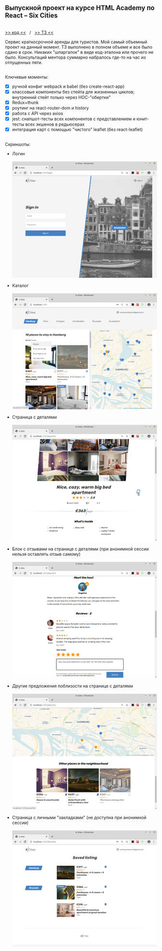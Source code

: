 ## Выпускной проект на курсе HTML Academy по React &ndash; Six Cities
\
[>> код <<](https://github.com/vaniya-k/1353919-six-cities-3)&nbsp;&nbsp;&nbsp;/&nbsp;&nbsp;&nbsp;[>> ТЗ <<](specs.pdf)

Сервис краткосрочной аренды для туристов. Мой самый объемный проект на данный момент. ТЗ выполнено в полном объеме и все было сдано в срок. Никаких "шпаргалок" в виде код-эталона или прочего не было. Консультаций ментора суммарно набралось где-то на час из отпущенных пяти.

\
Ключевые моменты:
- [x] ручной конфиг webpack и babel (без create-react-app)
- [x] классовые компоненты без стейта для жизненных циклов; внутренний стейт только через HOC-"обертки"
- [x] Redux+thunk
- [x] роутинг на react-router-dom и history
- [x] работа с API через axios
- [x] jest: снапшот-тесты всех компонентов с представлением и юнит-тесты всех экшенов в редьюсерах 
- [x] интеграция карт с помощью "чистого" leaflet (без react-leaflet)

\
Скриншоты:
* Логин 
\
\
![login](01.png)

* Каталог
\
\
![catalog](02.png)

* Страница с деталями
\
\
![details](03.png)

* Блок с отзывами на странице с деталями (при анонимной сессии нельзя оставлять отзыв самому)
\
\
![details](04.png)

* Другие предложения поблизости на странице с деталями
\
\
![details](05.png)

* Страница с личными "закладками" (не доступна при анонимной сессии)
\
\
![details](06.png)

